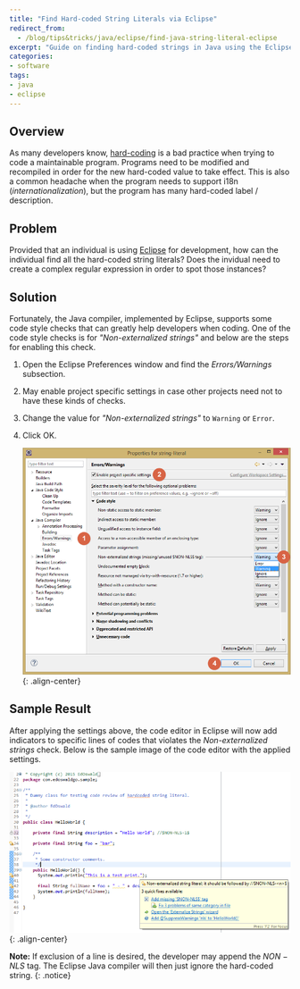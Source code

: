```yaml
---
title: "Find Hard-coded String Literals via Eclipse"
redirect_from:
  - /blog/tips&tricks/java/eclipse/find-java-string-literal-eclipse
excerpt: "Guide on finding hard-coded strings in Java using the Eclipse IDE."
categories:
- software
tags:
- java
- eclipse
---
```


## Overview

As many developers know, [hard-coding][hardcoding] is a bad practice when trying to code a maintainable program. Programs need to be modified and recompiled in order for the new hard-coded value to take effect. This is also a common headache when the program needs to support i18n (*internationalization*), but the program has many hard-coded label / description.

## Problem

Provided that an individual is using [Eclipse][eclipse] for development, how can the individual find all the hard-coded string literals? Does the invidual need to create a complex regular expression in order to spot those instances?

## Solution

Fortunately, the Java compiler, implemented by Eclipse, supports some code style checks that can greatly help developers when coding. One of the code style checks is for *"Non-externalized strings"* and below are the steps for enabling this check.

1. Open the Eclipse Preferences window and find the *Errors/Warnings* subsection.
2. May enable project specific settings in case other projects need not to have these kinds of checks.
3. Change the value for *"Non-externalized strings"* to ```Warning``` or ```Error```.
4. Click OK.

    ![image-center](/assets/img/blog/find-string-literal-eclipse/eclipse-settings-string-literal.png "Eclipse Settings for String Literal"){: .align-center}

## Sample Result

After applying the settings above, the code editor in Eclipse will now add indicators to specific lines of codes that violates the *Non-externalized strings* check. Below is the sample image of the code editor with the applied settings.

![image-center](/assets/img/blog/find-string-literal-eclipse/eclipse-warning-string-literal.png "Eclipse Warning for String Literal"){: .align-center}

**Note:** If exclusion of a line is desired, the developer may append the $NON-NLS$ tag. The Eclipse Java compiler will then just ignore the hard-coded string.
{: .notice}

[hardcoding]: https://en.wikipedia.org/wiki/Hard_coding
[eclipse]: https://eclipse.org
